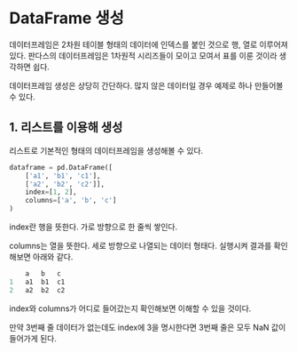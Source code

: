 # DataFrame 생성

데이터프레임은 2차원 테이블 형태의 데이터에 인덱스를 붙인 것으로 행, 열로 이루어져 있다. 판다스의 데이터프레임은 1차원적 시리즈들이 모이고 모여서 표를 이룬 것이라 생각하면 쉽다.

데이터프레임 생성은 상당히 간단하다. 많지 않은 데이터일 경우 예제로 하나 만들어볼 수 있다.

## 1. 리스트를 이용해 생성

리스트로 기본적인 형태의 데이터프레임을 생성해볼 수 있다.

```py
dataframe = pd.DataFrame([
    ['a1', 'b1', 'c1'],
    ['a2', 'b2', 'c2']],
    index=[1, 2],
    columns=['a', 'b', 'c']
)
```

index란 행을 뜻한다. 가로 방향으로 한 줄씩 쌓인다.

columns는 열을 뜻한다. 세로 방향으로 나열되는 데이터 형태다. 실행시켜 결과를 확인해보면 아래와 같다.

```py
    a	b	c
1	a1	b1	c1
2	a2	b2	c2
```

index와 columns가 어디로 들어갔는지 확인해보면 이해할 수 있을 것이다.

만약 3번째 줄 데이터가 없는데도 index에 3을 명시한다면 3번째 줄은 모두 NaN 값이 들어가게 된다.